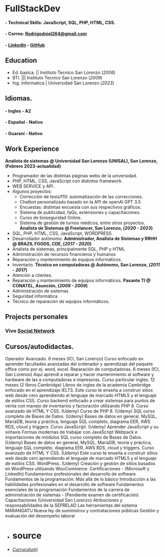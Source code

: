 # FullStackDev
#### - Technical Skills: JavaScript, SQL, PHP, HTML, CSS.
#### - Correo: [Rodrigodniel264@gmail.com](mailto:Rodrigodniel264@gmail.com)
#### - [LinkedIn](https://www.linkedin.com/in/rodrigo-mereles-1b4b1a220/) - [GitHub](https://github.com/Rokudou264/)

## Education
- Ed. basica. || Instituto Tecnico San Lorenzo (_2006_)				       		
- BTI. ||| Instituto Tecnico San Lorenzo (_2009_)       		
- Ing. Informatica | Universidad San Lorenzo (_2023_)

## Idiomas.
#### - Ingles - A2
#### - Español - Nativo
#### - Guaraní - Nativo

## Work Experience
**Analista de sistemas @ Universidad San Lorenzo (UNISAL), San Lorenzo, (Febrero 2023-actualidad)**
- Programador de las distintas páginas webs de la universidad.
- PHP, HTML, CSS, JavaScript con distintos framework.
- WEB SERVICE y API.
- Algunos proyectos:
  - Corrección de tesis/f10: automatización de las correcciones.
  - Chatbot personalizado basado en la API de openAI GPT 3.5
  - Encuestas: distintas encuesta con sus respectivos gráficos.
  - Sistema de publicidad, faQs, extensiones y capacitaciones.
  - Curso de bioseguridad Online.
  - Sistema de gestión de turnos médicos, entre otros proyectos.
**Analista de Sistemas @ Freelancer, San Lorenzo, (_2020 - 2023_)**
- SQL, PHP, HTML, CSS, JavaScript, WORDPRESS.
- Desarrollador autónomo.
**Administrador, Analista de Sistemas y RRHH @ BRAZIL FOODS, CDE, (_2017 - 2020_)**
- Analista de sistemas, principalmente SQL, PHP y HTML
- Administración de recursos financieros y humanos
- Reparación y mantenimiento de equipos informáticos.
- Inventario.
**Técnico en computadoras @ Autónomo, San Lorenzo, (_2011 - 2017_)**
- Atención a clientes.
- Reparación y mantenimiento de equipos informáticos.
**Pasante TI @ CONATEL, Asunción, (_2009 - 2009_)**
- Administración de sistemas
- Seguridad informática
- Técnico de reparación de equipos informáticos.

## Projects personales
### Vivo [Social Network]([https://www.mdpi.com/1424-8220/22/8/3048](https://github.com/Rokudou264/vivo_redsocial))

## Cursos/autodidactas.

Operador Avanzado. 6 meses (ICI, San Lorenzo)
Curso enfocado en aprender facultades avanzadas del ordenador y aprendizaje del paquete office como por ej. word, excel.
Reparación de computadoras. 
6 meses (ICI, San Lorenzo)
Aquí aprendí a reparar y hacer mantenimiento al software y hardware de las a computadoras e impresoras.
Curso particular ingles. 
12 meses (2 libros Cambridge)
Libros de ingles de la academia Cambridge enfocado en el aprendizaje IELTS.
Este curso te enseña a construir sitios web desde cero aprendiendo el lenguaje de marcado HTML5 y el lenguaje de estilos CSS.
Curso backend enfocado a crear sistemas para puntos de venta con manejo de inventarios y facturación utilizando PHP 8.
Curso avanzado de HTML Y CSS. (Udemy)
Curso de PHP 8. (Udemy)
SQL curso completo de Bases de Datos. (Udemy)
Bases de datos en general, MySQL, MariaDB, teoría y práctica, lenguaje SQL completo, diagrama EER, AWS RDS, cloud y triggers.
Curso JavaScript. (Udemy)
Aprender JavaScript y su sintaxis
Formas modernas de trabajar con JavaScript
Webpack e importaciones de módulos
SQL curso completo de Bases de Datos. (Udemy)
Bases de datos en general, MySQL, MariaDB, teoría y práctica, lenguaje SQL completo, diagrama EER, AWS RDS, cloud y triggers.
Curso avanzado de HTML Y CSS. (Udemy)
Este curso te enseña a construir sitios web desde cero aprendiendo el lenguaje de marcado HTML5 y el lenguaje de estilos CSS.
WordPress. (Udemy)
Creación y gestión de sitios basados en WordPress utilizando WooCommerce.
Certificaciones - (Microsoft y LinkedIn)
Fundamentos profesionales del desarrollo de software
Fundamentos de la programación: Más allá de lo básico
Introducción a las habilidades profesionales en el desarrollo de software
Fundamentos esenciales de la programación
Fundamentos de la carrera de administración de sistemas - (Pendiente examen de certificación)
Capacitaciones (Universidad San Lorenzo)
Atribuciones y responsabilidades de la SEPRELAD
Las herramientas del sistema MARANGATU
Nueva ley de suministros y contrataciones públicas
Gestión y evaluación del desempeño laboral

- # source
- [Curruculum]([https://www.Rokudou264.github.io/portfolio))
